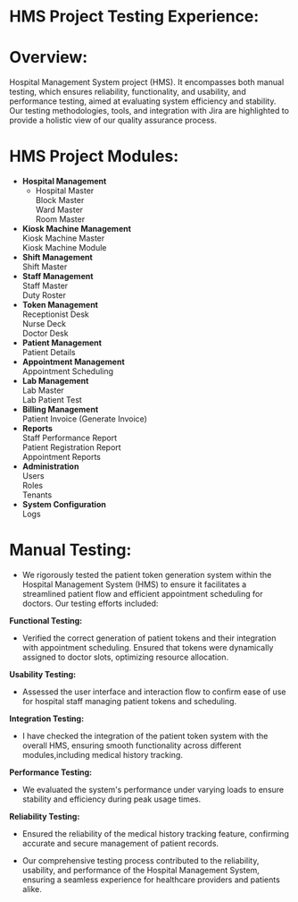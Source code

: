 # HMS Project Testing Experience:
# Overview:
Hospital Management System project (HMS). It encompasses both manual testing, which ensures reliability, functionality, and usability, and performance testing, aimed at evaluating system efficiency and stability. Our testing methodologies, tools, and integration with Jira are highlighted to provide a holistic view of our quality assurance process.
# HMS Project Modules:
* **Hospital Management**<br>
   *  Hospital Master<br>
  Block Master<br>
  Ward Master<br>
  Room Master<br>
* **Kiosk Machine Management**<br>
  Kiosk Machine Master<br>
  Kiosk Machine Module<br>
* **Shift Management**<br>
  Shift Master<br>
* **Staff Management**<br>
  Staff Master<br>
  Duty Roster<br>
* **Token Management**<br>
  Receptionist Desk<br>
  Nurse Deck<br>
  Doctor Desk<br>
* **Patient Management**<br>
  Patient Details<br>
* **Appointment Management**<br>
  Appointment Scheduling<br>
* **Lab Management**<br>
  Lab Master<br>
  Lab Patient Test<br>
* **Billing Management**<br>
  Patient Invoice (Generate Invoice)<br>
* **Reports**<br>
  Staff Performance Report<br>
  Patient Registration Report<br>
  Appointment Reports<br>
* **Administration**<br>
  Users<br>
  Roles<br>
  Tenants<br>
* **System Configuration**<br>
  Logs<br>
# Manual Testing:
* We rigorously tested the patient token generation system within the Hospital Management System (HMS) to ensure it facilitates a streamlined
  patient flow and efficient appointment scheduling for doctors. Our testing efforts included:

**Functional Testing:**<br>
  * Verified the correct generation of patient tokens and their integration with appointment scheduling. Ensured that tokens were dynamically 
  assigned to doctor slots, optimizing resource allocation.
  
**Usability Testing:**<br>
  * Assessed the user interface and interaction flow to confirm ease of use for hospital staff managing patient tokens and scheduling.

**Integration Testing:**<br>
  * I have checked the integration of the patient token system with the overall HMS, ensuring smooth functionality across different modules,including medical history tracking.

**Performance Testing:**<br>
  * We evaluated the system's performance under varying loads to ensure stability and efficiency during peak usage times.

**Reliability Testing:**<br>
  * Ensured the reliability of the medical history tracking feature, confirming accurate and secure management of patient records.
  
  * Our comprehensive testing process contributed to the reliability, usability, and performance of the Hospital Management System, ensuring a 
  seamless experience for healthcare providers and patients alike.




